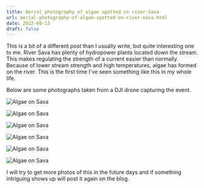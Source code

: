 ```yaml
---
title: Aerial photography of algae spotted on river Sava
url: aerial-photography-of-algae-spotted-on-river-sava.html
date: 2022-08-13
draft: false
---
```


This is a bit of a different post than I usually write, but quite interesting one to me. River Sava has plenty of hydropower plants located down the stream. This makes regulating the strength of a current easier than normally. Because of lower stream strength and high temperatures, algae has formed on the river. This is the first time I've seen something like this in my whole life.

Below are some photographs taken from a DJI drone capturing the event.

![Algae on Sava](/algae-sava/dji-algae-0.jpg)

![Algae on Sava](/algae-sava/dji-algae-1.jpg)

![Algae on Sava](/algae-sava/dji-algae-2.jpg)

![Algae on Sava](/algae-sava/dji-algae-3.jpg)

![Algae on Sava](/algae-sava/dji-algae-4.jpg)

![Algae on Sava](/algae-sava/dji-algae-5.jpg)

I will try to get more photos of this in the future days and if something intriguing shows up will post it again on the blog.
